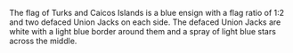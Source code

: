The flag of Turks and Caicos Islands is a blue ensign with a flag ratio of 1:2 and two defaced Union Jacks on each side. The defaced Union Jacks are white with a light blue border around them and a spray of light blue stars across the middle.